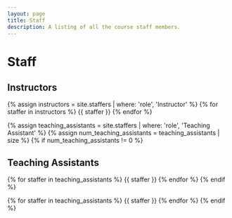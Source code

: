 ```yaml
---
layout: page
title: Staff
description: A listing of all the course staff members.
---
```


# Staff

<!--- Staff information is stored in the `_staffers` directory and rendered according to the layout file, `_layouts/staffer.html`. --->


## Instructors

{% assign instructors = site.staffers | where: 'role', 'Instructor' %}
{% for staffer in instructors %}
{{ staffer }}
{% endfor %}


{% assign teaching_assistants = site.staffers | where: 'role', 'Teaching Assistant' %}
{% assign num_teaching_assistants = teaching_assistants | size %}
{% if num_teaching_assistants != 0 %}
## Teaching Assistants

{% for staffer in teaching_assistants %}
{{ staffer }}
{% endfor %}
{% endif %} 

{% for staffer in teaching_assistants %}
{{ staffer }}
{% endfor %}
{% endif %}